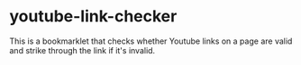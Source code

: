 # youtube-link-checker

This is a bookmarklet that checks whether Youtube links on a page are valid and strike through the link if it's invalid.
